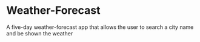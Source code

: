 # Weather-Forecast
A five-day weather-forecast app that allows the user to search a city name and be shown the weather
